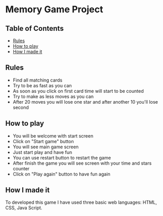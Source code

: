 # Memory Game Project

## Table of Contents

* [Rules](#rules)
* [How to play](#how_to_play)
* [How I made it](#how_i_made_it)


## Rules

* Find all matching cards
* Try to be as fast as you can
* As soon as you click on first card time will start to be counted
* Try to make as less moves as you can
* After 20 moves you will lose one star and after another 10 you'll lose second


## How to play

* You will be welcome with start screen
* Click on "Start game" button
* You will see main game screen
* Just start play and have fun
* You can use restart button to restart the game
* After finish the game you will see screen with your time and stars counter
* Click on "Play again" button to have fun again


## How I made it

To developed this game I have used three basic web languages: HTML, CSS, Java Script.
